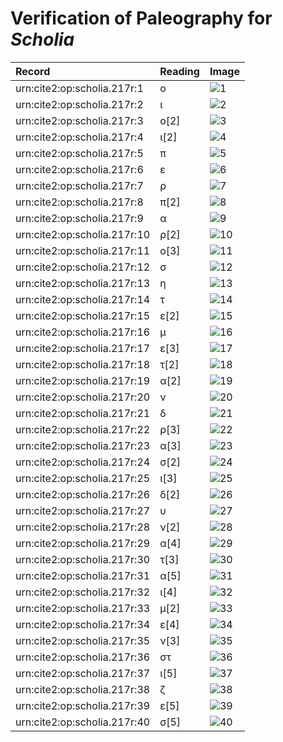 # Verification of Paleography for *Scholia*

| Record | Reading | Image |
| :------------- | :------------- | :------------- |
| urn:cite2:op:scholia.217r:1 | ο | ![1](http://www.homermultitext.org/iipsrv?OBJ=IIP,1.0&FIF=/project/homer/pyramidal/VenA/VA217RN_0388.tif&RGN=0.6279,0.2911,0.005343,0.004288&WID=800&CVT=JPEG) |
| urn:cite2:op:scholia.217r:2 | ι | ![2](http://www.homermultitext.org/iipsrv?OBJ=IIP,1.0&FIF=/project/homer/pyramidal/VenA/VA217RN_0388.tif&RGN=0.6334,0.2907,0.003869,0.004426&WID=800&CVT=JPEG) |
| urn:cite2:op:scholia.217r:3 | ο[2] | ![3](http://www.homermultitext.org/iipsrv?OBJ=IIP,1.0&FIF=/project/homer/pyramidal/VenA/VA217RN_0388.tif&RGN=0.6408,0.2911,0.003500,0.004288&WID=800&CVT=JPEG) |
| urn:cite2:op:scholia.217r:4 | ι[2] | ![4](http://www.homermultitext.org/iipsrv?OBJ=IIP,1.0&FIF=/project/homer/pyramidal/VenA/VA217RN_0388.tif&RGN=0.6444,0.2917,0.003316,0.003873&WID=800&CVT=JPEG) |
| urn:cite2:op:scholia.217r:5 | π | ![5](http://www.homermultitext.org/iipsrv?OBJ=IIP,1.0&FIF=/project/homer/pyramidal/VenA/VA217RN_0388.tif&RGN=0.6503,0.2899,0.006264,0.005947&WID=800&CVT=JPEG) |
| urn:cite2:op:scholia.217r:6 | ε | ![6](http://www.homermultitext.org/iipsrv?OBJ=IIP,1.0&FIF=/project/homer/pyramidal/VenA/VA217RN_0388.tif&RGN=0.6584,0.2906,0.003869,0.005533&WID=800&CVT=JPEG) |
| urn:cite2:op:scholia.217r:7 | ρ | ![7](http://www.homermultitext.org/iipsrv?OBJ=IIP,1.0&FIF=/project/homer/pyramidal/VenA/VA217RN_0388.tif&RGN=0.6605,0.2903,0.008659,0.009820&WID=800&CVT=JPEG) |
| urn:cite2:op:scholia.217r:8 | π[2] | ![8](http://www.homermultitext.org/iipsrv?OBJ=IIP,1.0&FIF=/project/homer/pyramidal/VenA/VA217RN_0388.tif&RGN=0.6702,0.2902,0.007001,0.007746&WID=800&CVT=JPEG) |
| urn:cite2:op:scholia.217r:9 | α | ![9](http://www.homermultitext.org/iipsrv?OBJ=IIP,1.0&FIF=/project/homer/pyramidal/VenA/VA217RN_0388.tif&RGN=0.6767,0.2898,0.007185,0.006501&WID=800&CVT=JPEG) |
| urn:cite2:op:scholia.217r:10 | ρ[2] | ![10](http://www.homermultitext.org/iipsrv?OBJ=IIP,1.0&FIF=/project/homer/pyramidal/VenA/VA217RN_0388.tif&RGN=0.6818,0.2893,0.007922,0.01189&WID=800&CVT=JPEG) |
| urn:cite2:op:scholia.217r:11 | ο[3] | ![11](http://www.homermultitext.org/iipsrv?OBJ=IIP,1.0&FIF=/project/homer/pyramidal/VenA/VA217RN_0388.tif&RGN=0.6896,0.2913,0.004422,0.005671&WID=800&CVT=JPEG) |
| urn:cite2:op:scholia.217r:12 | σ | ![12](http://www.homermultitext.org/iipsrv?OBJ=IIP,1.0&FIF=/project/homer/pyramidal/VenA/VA217RN_0388.tif&RGN=0.6936,0.2907,0.004606,0.006224&WID=800&CVT=JPEG) |
| urn:cite2:op:scholia.217r:13 | η | ![13](http://www.homermultitext.org/iipsrv?OBJ=IIP,1.0&FIF=/project/homer/pyramidal/VenA/VA217RN_0388.tif&RGN=0.7019,0.2899,0.006264,0.007607&WID=800&CVT=JPEG) |
| urn:cite2:op:scholia.217r:14 | τ | ![14](http://www.homermultitext.org/iipsrv?OBJ=IIP,1.0&FIF=/project/homer/pyramidal/VenA/VA217RN_0388.tif&RGN=0.7113,0.2873,0.009211,0.01051&WID=800&CVT=JPEG) |
| urn:cite2:op:scholia.217r:15 | ε[2] | ![15](http://www.homermultitext.org/iipsrv?OBJ=IIP,1.0&FIF=/project/homer/pyramidal/VenA/VA217RN_0388.tif&RGN=0.7178,0.2909,0.005711,0.006086&WID=800&CVT=JPEG) |
| urn:cite2:op:scholia.217r:16 | μ | ![16](http://www.homermultitext.org/iipsrv?OBJ=IIP,1.0&FIF=/project/homer/pyramidal/VenA/VA217RN_0388.tif&RGN=0.7246,0.2906,0.01069,0.006916&WID=800&CVT=JPEG) |
| urn:cite2:op:scholia.217r:17 | ε[3] | ![17](http://www.homermultitext.org/iipsrv?OBJ=IIP,1.0&FIF=/project/homer/pyramidal/VenA/VA217RN_0388.tif&RGN=0.7354,0.2913,0.005158,0.007054&WID=800&CVT=JPEG) |
| urn:cite2:op:scholia.217r:18 | τ[2] | ![18](http://www.homermultitext.org/iipsrv?OBJ=IIP,1.0&FIF=/project/homer/pyramidal/VenA/VA217RN_0388.tif&RGN=0.7393,0.2864,0.01050,0.01328&WID=800&CVT=JPEG) |
| urn:cite2:op:scholia.217r:19 | α[2] | ![19](http://www.homermultitext.org/iipsrv?OBJ=IIP,1.0&FIF=/project/homer/pyramidal/VenA/VA217RN_0388.tif&RGN=0.7458,0.2928,0.007001,0.005394&WID=800&CVT=JPEG) |
| urn:cite2:op:scholia.217r:20 | ν | ![20](http://www.homermultitext.org/iipsrv?OBJ=IIP,1.0&FIF=/project/homer/pyramidal/VenA/VA217RN_0388.tif&RGN=0.7526,0.2920,0.005158,0.005533&WID=800&CVT=JPEG) |
| urn:cite2:op:scholia.217r:21 | δ | ![21](http://www.homermultitext.org/iipsrv?OBJ=IIP,1.0&FIF=/project/homer/pyramidal/VenA/VA217RN_0388.tif&RGN=0.7579,0.2916,0.007738,0.006086&WID=800&CVT=JPEG) |
| urn:cite2:op:scholia.217r:22 | ρ[3] | ![22](http://www.homermultitext.org/iipsrv?OBJ=IIP,1.0&FIF=/project/homer/pyramidal/VenA/VA217RN_0388.tif&RGN=0.7638,0.2921,0.007553,0.01051&WID=800&CVT=JPEG) |
| urn:cite2:op:scholia.217r:23 | α[3] | ![23](http://www.homermultitext.org/iipsrv?OBJ=IIP,1.0&FIF=/project/homer/pyramidal/VenA/VA217RN_0388.tif&RGN=0.7710,0.2914,0.005527,0.007054&WID=800&CVT=JPEG) |
| urn:cite2:op:scholia.217r:24 | σ[2] | ![24](http://www.homermultitext.org/iipsrv?OBJ=IIP,1.0&FIF=/project/homer/pyramidal/VenA/VA217RN_0388.tif&RGN=0.7752,0.2923,0.004237,0.005947&WID=800&CVT=JPEG) |
| urn:cite2:op:scholia.217r:25 | ι[3] | ![25](http://www.homermultitext.org/iipsrv?OBJ=IIP,1.0&FIF=/project/homer/pyramidal/VenA/VA217RN_0388.tif&RGN=0.7782,0.2924,0.005158,0.005671&WID=800&CVT=JPEG) |
| urn:cite2:op:scholia.217r:26 | δ[2] | ![26](http://www.homermultitext.org/iipsrv?OBJ=IIP,1.0&FIF=/project/homer/pyramidal/VenA/VA217RN_0388.tif&RGN=0.6284,0.2983,0.01621,0.01176&WID=800&CVT=JPEG) |
| urn:cite2:op:scholia.217r:27 | υ | ![27](http://www.homermultitext.org/iipsrv?OBJ=IIP,1.0&FIF=/project/homer/pyramidal/VenA/VA217RN_0388.tif&RGN=0.6430,0.3036,0.006632,0.005809&WID=800&CVT=JPEG) |
| urn:cite2:op:scholia.217r:28 | ν[2] | ![28](http://www.homermultitext.org/iipsrv?OBJ=IIP,1.0&FIF=/project/homer/pyramidal/VenA/VA217RN_0388.tif&RGN=0.6487,0.3039,0.005527,0.005256&WID=800&CVT=JPEG) |
| urn:cite2:op:scholia.217r:29 | α[4] | ![29](http://www.homermultitext.org/iipsrv?OBJ=IIP,1.0&FIF=/project/homer/pyramidal/VenA/VA217RN_0388.tif&RGN=0.6553,0.3030,0.009211,0.005809&WID=800&CVT=JPEG) |
| urn:cite2:op:scholia.217r:30 | τ[3] | ![30](http://www.homermultitext.org/iipsrv?OBJ=IIP,1.0&FIF=/project/homer/pyramidal/VenA/VA217RN_0388.tif&RGN=0.6630,0.3030,0.006080,0.007054&WID=800&CVT=JPEG) |
| urn:cite2:op:scholia.217r:31 | α[5] | ![31](http://www.homermultitext.org/iipsrv?OBJ=IIP,1.0&FIF=/project/homer/pyramidal/VenA/VA217RN_0388.tif&RGN=0.6693,0.3035,0.004606,0.006224&WID=800&CVT=JPEG) |
| urn:cite2:op:scholia.217r:32 | ι[4] | ![32](http://www.homermultitext.org/iipsrv?OBJ=IIP,1.0&FIF=/project/homer/pyramidal/VenA/VA217RN_0388.tif&RGN=0.6730,0.3044,0.005158,0.006086&WID=800&CVT=JPEG) |
| urn:cite2:op:scholia.217r:33 | μ[2] | ![33](http://www.homermultitext.org/iipsrv?OBJ=IIP,1.0&FIF=/project/homer/pyramidal/VenA/VA217RN_0388.tif&RGN=0.6778,0.3025,0.009580,0.009405&WID=800&CVT=JPEG) |
| urn:cite2:op:scholia.217r:34 | ε[4] | ![34](http://www.homermultitext.org/iipsrv?OBJ=IIP,1.0&FIF=/project/homer/pyramidal/VenA/VA217RN_0388.tif&RGN=0.6870,0.3018,0.006632,0.008160&WID=800&CVT=JPEG) |
| urn:cite2:op:scholia.217r:35 | ν[3] | ![35](http://www.homermultitext.org/iipsrv?OBJ=IIP,1.0&FIF=/project/homer/pyramidal/VenA/VA217RN_0388.tif&RGN=0.6927,0.3041,0.008106,0.006501&WID=800&CVT=JPEG) |
| urn:cite2:op:scholia.217r:36 | στ | ![36](http://www.homermultitext.org/iipsrv?OBJ=IIP,1.0&FIF=/project/homer/pyramidal/VenA/VA217RN_0388.tif&RGN=0.7017,0.3036,0.008106,0.007331&WID=800&CVT=JPEG) |
| urn:cite2:op:scholia.217r:37 | ι[5] | ![37](http://www.homermultitext.org/iipsrv?OBJ=IIP,1.0&FIF=/project/homer/pyramidal/VenA/VA217RN_0388.tif&RGN=0.7082,0.3039,0.005895,0.006224&WID=800&CVT=JPEG) |
| urn:cite2:op:scholia.217r:38 | ζ | ![38](http://www.homermultitext.org/iipsrv?OBJ=IIP,1.0&FIF=/project/homer/pyramidal/VenA/VA217RN_0388.tif&RGN=0.7141,0.3040,0.009580,0.008990&WID=800&CVT=JPEG) |
| urn:cite2:op:scholia.217r:39 | ε[5] | ![39](http://www.homermultitext.org/iipsrv?OBJ=IIP,1.0&FIF=/project/homer/pyramidal/VenA/VA217RN_0388.tif&RGN=0.7214,0.3014,0.007001,0.008990&WID=800&CVT=JPEG) |
| urn:cite2:op:scholia.217r:40 | σ[5] | ![40](http://www.homermultitext.org/iipsrv?OBJ=IIP,1.0&FIF=/project/homer/pyramidal/VenA/VA217RN_0388.tif&RGN=0.7244,0.3058,0.004974,0.003734&WID=800&CVT=JPEG) |
